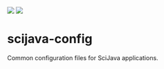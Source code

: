 [![](https://img.shields.io/maven-central/v/org.scijava/scijava-config.svg)](http://search.maven.org/#search%7Cgav%7C1%7Cg%3A%22org.scijava%22%20AND%20a%3A%22scijava-config%22)
[![](http://jenkins.imagej.net/job/SciJava-config/lastBuild/badge/icon)](http://jenkins.imagej.net/job/SciJava-config/)

scijava-config
==============

Common configuration files for SciJava applications.
